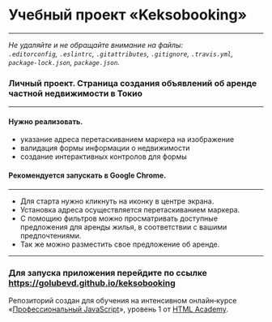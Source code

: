 # Учебный проект «Keksobooking» 

---

_Не удаляйте и не обращайте внимание на файлы:_<br>
_`.editorconfig`, `.eslintrc`, `.gitattributes`, `.gitignore`, `.travis.yml`, `package-lock.json`, `package.json`._

### Личный проект. Страница создания объявлений об аренде частной недвижимости в Токио
---
#### Нужно реализовать.
* указание адреса перетаскиванием маркера на изображение
* валидация формы информации о недвижимости
* создание интерактивных контролов для формы


#### Рекомендуется запускать в Google Chrome.
---
* Для старта нужно кликнуть на иконку в центре экрана. 
* Установка адреса осуществляется перетаскиванием маркера. 
* С помощию фильтров можно просматривать доступные предложения для аренды жилья, в соответствии с вашими предпочтениями.
* Так же можно разместить свое предложение об аренде.
---
### Для запуска приложения перейдите по ссылке https://golubevd.github.io/keksobooking

Репозиторий создан для обучения на интенсивном онлайн‑курсе «[Профессиональный JavaScript](https://htmlacademy.ru/intensive/javascript)», уровень 1 от [HTML Academy](https://htmlacademy.ru).


